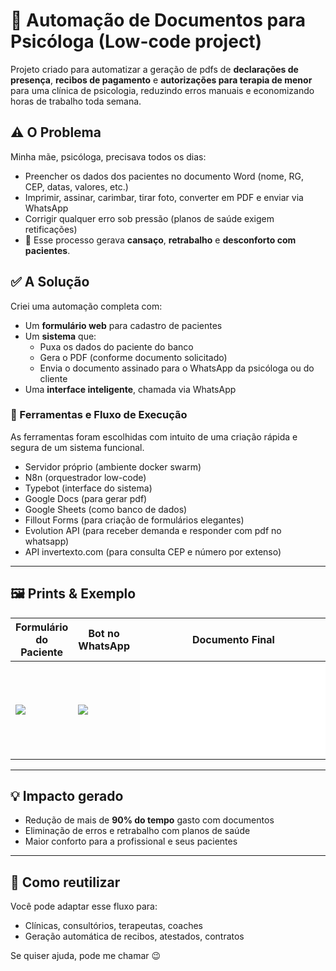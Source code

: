 # 🧠 Automação de Documentos para Psicóloga (Low-code project)

Projeto criado para automatizar a geração de pdfs de **declarações de presença**, **recibos de pagamento** e **autorizações para terapia de menor** para uma clínica de psicologia, reduzindo erros manuais e economizando horas de trabalho toda semana.

## ⚠️ O Problema

Minha mãe, psicóloga, precisava todos os dias:
- Preencher os dados dos pacientes no documento Word (nome, RG, CEP, datas, valores, etc.)
- Imprimir, assinar, carimbar, tirar foto, converter em PDF e enviar via WhatsApp
- Corrigir qualquer erro sob pressão (planos de saúde exigem retificações)
- 🥵 Esse processo gerava **cansaço**, **retrabalho** e **desconforto com pacientes**.

## ✅ A Solução

Criei uma automação completa com:
- Um **formulário web** para cadastro de pacientes
- Um **sistema** que:
  - Puxa os dados do paciente do banco
  - Gera o PDF (conforme documento solicitado)
  - Envia o documento assinado para o WhatsApp da psicóloga ou do cliente
- Uma **interface inteligente**, chamada via WhatsApp

### 🧩 Ferramentas e Fluxo de Execução
As ferramentas foram escolhidas com intuito de uma criação rápida e segura de um sistema funcional.
- Servidor próprio (ambiente docker swarm)
- N8n (orquestrador low-code)
- Typebot (interface do sistema)
- Google Docs (para gerar pdf)
- Google Sheets (como banco de dados)
- Fillout Forms (para criação de formulários elegantes)
- Evolution API (para receber demanda e responder com pdf no whatsapp)
- API invertexto.com (para consulta CEP e número por extenso)
  
---

## 🖼️ Prints & Exemplo

| Formulário do Paciente | Bot no WhatsApp | Documento Final |
|------------------------|-----------------|-----------------|
| ![](assets/print-formulario.png) | ![](assets/print-bot.png) | ![](docs/exemplo-recibo.pdf) |

---

## 💡 Impacto gerado

- Redução de mais de **90% do tempo** gasto com documentos
- Eliminação de erros e retrabalho com planos de saúde
- Maior conforto para a profissional e seus pacientes

---

## 🚀 Como reutilizar

Você pode adaptar esse fluxo para:
- Clínicas, consultórios, terapeutas, coaches
- Geração automática de recibos, atestados, contratos

Se quiser ajuda, pode me chamar 😉

